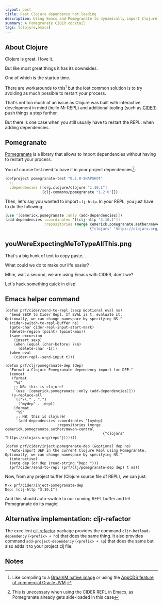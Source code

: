 ```yaml
---
layout: post
title: Fast Clojure dependency hot-loading
description: Using Emacs and Pomegranate to dynamically import Clojure dependencies
summary: A Pomegranate CIDER cocktail
tags: [clojure,emacs]
---
```



## About Clojure

Clojure is great. I love it.

But like most great things it has its downsides.

One of which is the startup time.

There are workarounds to this[^1] but the lost common solution is to try avoiding as much possible to restart your process.

That's not too much of an issue as Clojure was built with interactive development in mind (hello Mr REPL) and additional tooling (such as [CIDER](https://cider.mx/)) push things a step further.

But there is one case when you still usually have to restart the REPL: when adding dependencies.


## Pomegranate

[Pomegranate](https://github.com/clj-commons/pomegranate) is a library that allows to import dependencies without having to restart your process.

You of course first need to have it in your project dependencies[^2]:

```clojure
(defproject pomegranate-test "0.1.0-SNAPSHOT"
  ;; ...
  :dependencies [[org.clojure/clojure "1.10.1"]
                 [clj-commons/pomegranate "1.2.0"]])
```

Then, let's say you wanted to import `clj-http`. In your REPL, you just have to do the following:

```clojure
(use '[cemerick.pomegranate :only (add-dependencies)])
(add-dependencies :coordinates '[[clj-http "3.10.1"]]
                  :repositories (merge cemerick.pomegranate.aether/maven-central
                                       {"clojars" "https://clojars.org/repo"}))
```


## youWereExpectingMeToTypeAllThis.png

That's a big hunk of text to copy paste...

What could we do to make our life easier?

Mhm, wait a second, we are using Emacs with CIDER, don't we?

Let's hack something quick in elisp!


## Emacs helper command

```emacs-lisp
(defun prf/cider/send-to-repl (sexp &optional eval ns)
  "Send SEXP to Cider Repl. If EVAL is t, evaluate it.
Optionally, we can change namespace by specifying NS."
  (cider-switch-to-repl-buffer ns)
  (goto-char cider-repl-input-start-mark)
  (delete-region (point) (point-max))
  (save-excursion
    (insert sexp)
    (when (equal (char-before) ?\n)
      (delete-char -1)))
  (when eval
    (cider-repl--send-input t)))

(defun prf/clj/pomegranate-dep (dep)
  "Format a Clojure Pomegranate dependency import for DEP."
  (concat
   (format
    "%s"
    ;; NB: this is clojure!
    `(use '[cemerick.pomegranate :only (add-dependencies)]))
   (s-replace-all
    `(("\\." . ".")
      ("mydep" . ,dep))
    (format
     "%S"
     ;; NB: this is clojure!
     `(add-dependencies :coordinates '[mydep]
                        :repositories (merge cemerick.pomegranate.aether/maven-central
                                             {"clojars" "https://clojars.org/repo"}))))))

(defun prf/cider/inject-pomegranate-dep (&optional dep ns)
  "Auto-import DEP in the current Clojure Repl using Pomegranate.
Optionally, we can change namespace by specifying NS."
  (interactive)
  (setq dep (or dep (read-string "Dep: ")))
  (prf/cider/send-to-repl (prf/clj/pomegranate-dep dep) t ns))
```

Now, from any project buffer (Clojure source file of REPL), we can just:

```
M-x prf/cider/inject-pomegranate-dep
Dep: [clj-http "3.10.1"]
```

And this should auto-switch to our running REPL buffer and let Pomegranate do its magic!


## Alternative implementation: cljr-refactor

The excellent [clj-refactor](https://github.com/clojure-emacs/clj-refactor.el) package provides the command `cljr-hotload-dependency` (`<prefix> + hd`) that does the same thing. It also provides command `add-project-dependency` (`<prefix> + ap`) that does the same but also adds it to your project.clj file.


## Notes

[^1]: Like compiling to a [GraalVM native image](https://www.graalvm.org/docs/reference-manual/native-image/) or using the [AppCDS feature of commercial Oracle JVM](http://blog.gilliard.lol/2017/10/04/AppCDS-and-Clojure.html).

[^2]: This is unecessary when using the CIDER REPL in Emacs, as Pomegranate already gets side-loaded in this case
